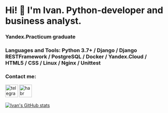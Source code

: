 # Hi! 👋 I'm Ivan. Python-developer and business analyst.

### Yandex.Practicum graduate

### Languages and Tools: Python 3.7+ / Django / Django RESTFramework / PostgreSQL / Docker / Yandex.Cloud / HTML5 / CSS / Linux / Nginx / Unittest

### Contact me:
[<img src='https://cdn.jsdelivr.net/npm/simple-icons@3.0.1/icons/telegram.svg' alt='telegram' height='40'>](http://t-do.ru/banes31)
[<img src='https://cdn.jsdelivr.net/npm/simple-icons@3.0.1/icons/habr.svg' alt='habr' height='40'>](https://career.habr.com/banes31)

[![Ivan's GitHub stats](https://github-readme-stats.vercel.app/api?username=Banes31)](https://github.com/Banes31/github-readme-stats)
